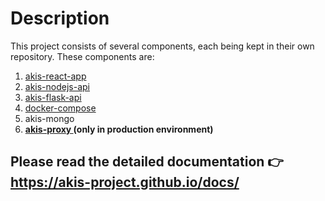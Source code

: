 # Description

This project consists of several components, each being kept in their own repository.
These components are:

1. [akis-react-app](https://github.com/akis-project/akis-react-app)
2. [akis-nodejs-api](https://github.com/akis-project/akis-nodejs-api)
3. [akis-flask-api](https://github.com/akis-project/akis-flask-api)
4. [docker-compose](https://github.com/akis-project/docker-compose)
5. akis-mongo
6. **[akis-proxy ](https://github.com/akis-project/akis-proxy)(only in production environment)**

## Please read the detailed documentation 👉 https://akis-project.github.io/docs/
